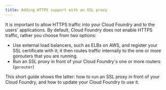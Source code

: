 ```yaml
---
title: Adding HTTPS support with an SSL proxy
---
```


It is important to allow HTTPS traffic into your Cloud Foundry and to the users' applications. By default, Cloud Foundry does not enable HTTPS traffic, rather you choose from two options:

* Use external load balancers, such as ELBs on AWS, and register your SSL certificate with it; it then routes traffic internally to the one or more gorouters that you are running.
* Run an SSL proxy in front of your Cloud Foundry's one or more routers (`gorouter`)

This short guide shows the latter: how to run an SSL proxy in front of your Cloud Foundry, and how to update your Cloud Foundry to use it.

